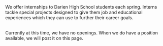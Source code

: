 <div class="row margin-bottom-30">
<div class="col-md-10 col-md-offset-1">
We offer internships to Darien High School students each spring. Interns tackle special projects designed to give them job and educational experiences which they can use to further their career goals. 
<br />
<br />

Currently at this time, we have no openings. When we do have a position available, we will post it on this page. 
</div>
</div>